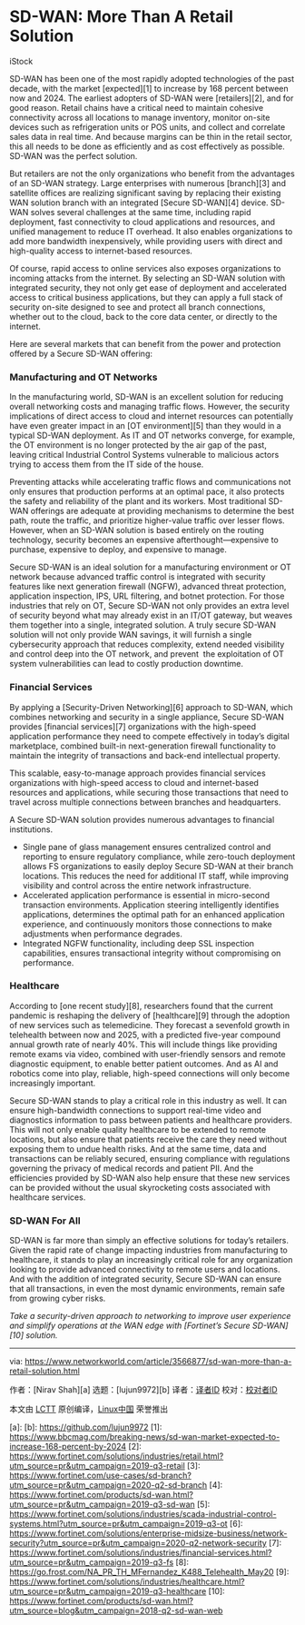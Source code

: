 [#]: collector: (lujun9972)
[#]: translator: ( )
[#]: reviewer: ( )
[#]: publisher: ( )
[#]: url: ( )
[#]: subject: (SD-WAN: More Than A Retail Solution)
[#]: via: (https://www.networkworld.com/article/3566877/sd-wan-more-than-a-retail-solution.html)
[#]: author: (Nirav Shah )

SD-WAN: More Than A Retail Solution
======

iStock

SD-WAN has been one of the most rapidly adopted technologies of the past decade, with the market [expected][1] to increase by 168 percent between now and 2024. The earliest adopters of SD-WAN were [retailers][2], and for good reason. Retail chains have a critical need to maintain cohesive connectivity across all locations to manage inventory, monitor on-site devices such as refrigeration units or POS units, and collect and correlate sales data in real time. And because margins can be thin in the retail sector, this all needs to be done as efficiently and as cost effectively as possible. SD-WAN was the perfect solution.

But retailers are not the only organizations who benefit from the advantages of an SD-WAN strategy. Large enterprises with numerous [branch][3] and satellite offices are realizing significant saving by replacing their existing WAN solution branch with an integrated [Secure SD-WAN][4] device. SD-WAN solves several challenges at the same time, including rapid deployment, fast connectivity to cloud applications and resources, and unified management to reduce IT overhead. It also enables organizations to add more bandwidth inexpensively, while providing users with direct and high-quality access to internet-based resources.

Of course, rapid access to online services also exposes organizations to incoming attacks from the internet. By selecting an SD-WAN solution with integrated security, they not only get ease of deployment and accelerated access to critical business applications, but they can apply a full stack of security on-site designed to see and protect all branch connections, whether out to the cloud, back to the core data center, or directly to the internet.

Here are several markets that can benefit from the power and protection offered by a Secure SD-WAN offering:

### Manufacturing and OT Networks

In the manufacturing world, SD-WAN is an excellent solution for reducing overall networking costs and managing traffic flows. However, the security implications of direct access to cloud and internet resources can potentially have even greater impact in an [OT environment][5] than they would in a typical SD-WAN deployment. As IT and OT networks converge, for example, the OT environment is no longer protected by the air gap of the past, leaving critical Industrial Control Systems vulnerable to malicious actors trying to access them from the IT side of the house.

Preventing attacks while accelerating traffic flows and communications not only ensures that production performs at an optimal pace, it also protects the safety and reliability of the plant and its workers. Most traditional SD-WAN offerings are adequate at providing mechanisms to determine the best path, route the traffic, and prioritize higher-value traffic over lesser flows. However, when an SD-WAN solution is based entirely on the routing technology, security becomes an expensive afterthought—expensive to purchase, expensive to deploy, and expensive to manage.

Secure SD-WAN is an ideal solution for a manufacturing environment or OT network because advanced traffic control is integrated with security features like next generation firewall (NGFW), advanced threat protection, application inspection, IPS, URL filtering, and botnet protection. For those industries that rely on OT, Secure SD-WAN not only provides an extra level of security beyond what may already exist in an IT/OT gateway, but weaves them together into a single, integrated solution. A truly secure SD-WAN solution will not only provide WAN savings, it will furnish a single cybersecurity approach that reduces complexity, extend needed visibility and control deep into the OT network, and prevent  the exploitation of OT system vulnerabilities can lead to costly production downtime.

### Financial Services

By applying a [Security-Driven Networking][6] approach to SD-WAN, which combines networking and security in a single appliance, Secure SD-WAN provides [financial services][7] organizations with the high-speed application performance they need to compete effectively in today’s digital marketplace, combined built-in next-generation firewall functionality to maintain the integrity of transactions and back-end intellectual property.

This scalable, easy-to-manage approach provides financial services organizations with high-speed access to cloud and internet-based resources and applications, while securing those transactions that need to travel across multiple connections between branches and headquarters.

A Secure SD-WAN solution provides numerous advantages to financial institutions.

  * Single pane of glass management ensures centralized control and reporting to ensure regulatory compliance, while zero-touch deployment allows FS organizations to easily deploy Secure SD-WAN at their branch locations. This reduces the need for additional IT staff, while improving visibility and control across the entire network infrastructure.
  * Accelerated application performance is essential in micro-second transaction environments. Application steering intelligently identifies applications, determines the optimal path for an enhanced application experience, and continuously monitors those connections to make adjustments when performance degrades.
  * Integrated NGFW functionality, including deep SSL inspection capabilities, ensures transactional integrity without compromising on performance.



### Healthcare

According to [one recent study][8], researchers found that the current pandemic is reshaping the delivery of [healthcare][9] through the adoption of new services such as telemedicine. They forecast a sevenfold growth in telehealth between now and 2025, with a predicted five-year compound annual growth rate of nearly 40%. This will include things like providing remote exams via video, combined with user-friendly sensors and remote diagnostic equipment, to enable better patient outcomes. And as AI and robotics come into play, reliable, high-speed connections will only become increasingly important.

Secure SD-WAN stands to play a critical role in this industry as well. It can ensure high-bandwidth connections to support real-time video and diagnostics information to pass between patients and healthcare providers. This will not only enable quality healthcare to be extended to remote locations, but also ensure that patients receive the care they need without exposing them to undue health risks. And at the same time, data and transactions can be reliably secured, ensuring compliance with regulations governing the privacy of medical records and patient PII. And the efficiencies provided by SD-WAN also help ensure that these new services can be provided without the usual skyrocketing costs associated with healthcare services.

### SD-WAN For All

SD-WAN is far more than simply an effective solutions for today’s retailers. Given the rapid rate of change impacting industries from manufacturing to healthcare, it stands to play an increasingly critical role for any organization looking to provide advanced connectivity to remote users and locations. And with the addition of integrated security, Secure SD-WAN can ensure that all transactions, in even the most dynamic environments, remain safe from growing cyber risks.

_Take a security-driven approach to networking to improve user experience and simplify operations at the WAN edge with _[_Fortinet’s Secure SD-WAN_][10]_ solution._

--------------------------------------------------------------------------------

via: https://www.networkworld.com/article/3566877/sd-wan-more-than-a-retail-solution.html

作者：[Nirav Shah][a]
选题：[lujun9972][b]
译者：[译者ID](https://github.com/译者ID)
校对：[校对者ID](https://github.com/校对者ID)

本文由 [LCTT](https://github.com/LCTT/TranslateProject) 原创编译，[Linux中国](https://linux.cn/) 荣誉推出

[a]: 
[b]: https://github.com/lujun9972
[1]: https://www.bbcmag.com/breaking-news/sd-wan-market-expected-to-increase-168-percent-by-2024
[2]: https://www.fortinet.com/solutions/industries/retail.html?utm_source=pr&utm_campaign=2019-q3-retail
[3]: https://www.fortinet.com/use-cases/sd-branch?utm_source=pr&utm_campaign=2020-q2-sd-branch
[4]: https://www.fortinet.com/products/sd-wan.html?utm_source=pr&utm_campaign=2019-q3-sd-wan
[5]: https://www.fortinet.com/solutions/industries/scada-industrial-control-systems.html?utm_source=pr&utm_campaign=2019-q3-ot
[6]: https://www.fortinet.com/solutions/enterprise-midsize-business/network-security?utm_source=pr&utm_campaign=2020-q2-network-security
[7]: https://www.fortinet.com/solutions/industries/financial-services.html?utm_source=pr&utm_campaign=2019-q3-fs
[8]: https://go.frost.com/NA_PR_TH_MFernandez_K488_Telehealth_May20
[9]: https://www.fortinet.com/solutions/industries/healthcare.html?utm_source=pr&utm_campaign=2019-q3-healthcare
[10]: https://www.fortinet.com/products/sd-wan.html?utm_source=blog&utm_campaign=2018-q2-sd-wan-web
